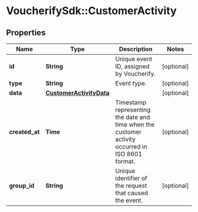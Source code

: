 # VoucherifySdk::CustomerActivity

## Properties

| Name | Type | Description | Notes |
| ---- | ---- | ----------- | ----- |
| **id** | **String** | Unique event ID, assigned by Voucherify. | [optional] |
| **type** | **String** | Event type. | [optional] |
| **data** | [**CustomerActivityData**](CustomerActivityData.md) |  | [optional] |
| **created_at** | **Time** | Timestamp representing the date and time when the customer activity occurred in ISO 8601 format. | [optional] |
| **group_id** | **String** | Unique identifier of the request that caused the event. | [optional] |

